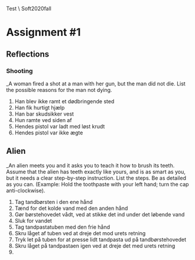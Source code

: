 Test \ Soft2020fall

# Assignment  #1


## Reflections


### Shooting
_A woman fired a shot at a man with her gun, but the man did not die. List
the possible reasons for the man not dying.

1. Han blev ikke ramt et dødbringende sted
2. Han fik hurtigt hjælp
3. Han bar skudsikker vest
4. Hun ramte ved siden af
5. Hendes pistol var ladt med løst krudt
6. Hendes pistol var ikke ægte



## Alien
_An alien meets you and it asks you to teach it how to brush its teeth. Assume
that the alien has teeth exactly like yours, and is as smart as you, but it
needs a clear step-by-step instruction. List the steps. Be as detailed as
you can. (Example: Hold the toothpaste with your left hand; turn the cap
anti-clockwise).

1. Tag tandbørsten i den ene hånd
2. Tænd for det kolde vand med den anden hånd
3. Gør børstehovedet vådt, ved at stikke det ind under det løbende vand
4. Sluk for vandet
5. Tag tandpastatuben med den frie hånd
6. Skru låget af tuben ved at dreje det mod urets retning
7. Tryk let på tuben for at presse lidt tandpasta ud på tandbørstehovedet
8. Skru låget på tandpastaen igen ved at dreje det med urets retning
9. 
